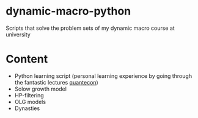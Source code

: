 # dynamic-macro-python
Scripts that solve the problem sets of my dynamic macro course at university

# Content
- Python learning script (personal learning experience by going through the fantastic lectures [quantecon](https://quantecon.org/python-lectures/))
- Solow growth model
- HP-filtering
- OLG models
- Dynasties

